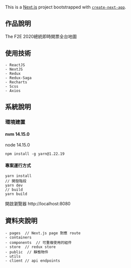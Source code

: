 This is a [Next.js](https://nextjs.org/) project bootstrapped with [`create-next-app`](https://github.com/vercel/next.js/tree/canary/packages/create-next-app).

## 作品說明

The F2E 2020總統即時開票全台地圖

## 使用技術
```
- ReactJS
- NextJS
- Redux
- Redux-Saga
- Recharts
- Scss
- Axios
```

## 系統說明

### 環境建置

#### nvm 14.15.0
node 14.15.0

```
npm install -g yarn@1.22.19
```

#### 專案運行方式

```
yarn install
// 開發階段
yarn dev
// build
yarn build
```

開啟瀏覽器 http://localhost:8080

## 資料夾說明

```
- pages  // Next.js page 對應 route
- containers 
- components  // 可重複使用的組件
- store  // redux store
- public  // 靜態物件
- utils
- client // api endpoints
```